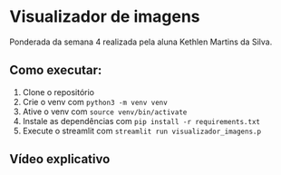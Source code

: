 # Visualizador de imagens

Ponderada da semana 4 realizada pela aluna Kethlen Martins da Silva.

## Como executar:

1. Clone o repositório
2. Crie o venv com ```python3 -m venv venv```
3. Ative o venv com ```source venv/bin/activate```
4. Instale as dependências com ```pip install -r requirements.txt```
5. Execute o streamlit com ```streamlit run visualizador_imagens.p```

## Vídeo explicativo